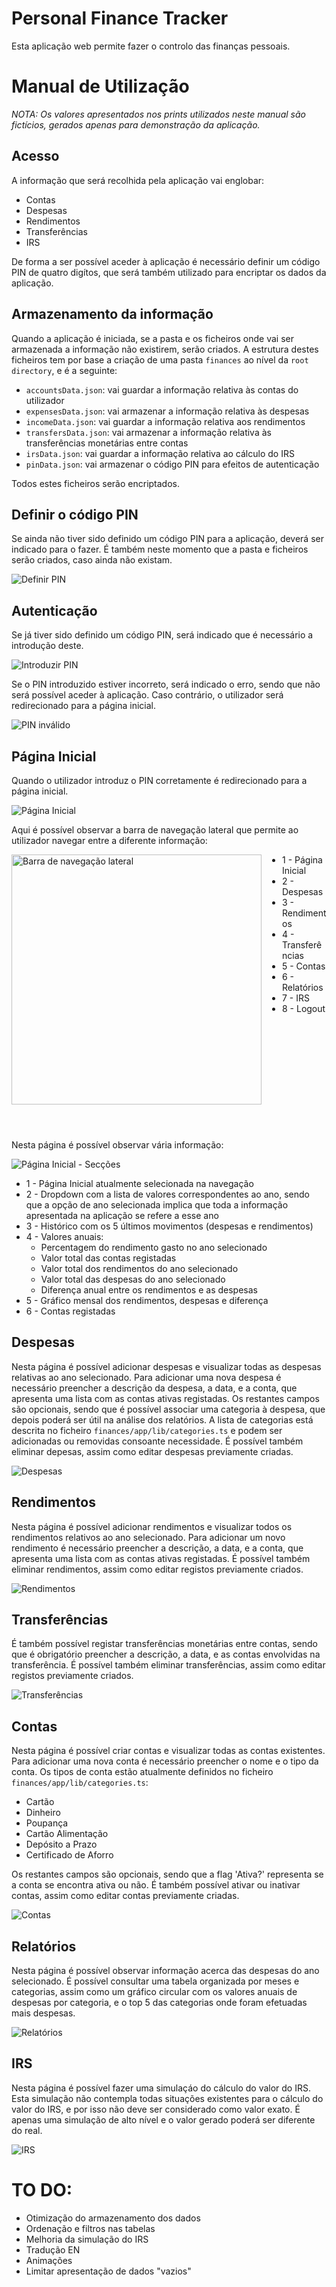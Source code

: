 # Personal Finance Tracker

Esta aplicação web permite fazer o controlo das finanças pessoais.

# Manual de Utilização

<i>NOTA: Os valores apresentados nos prints utilizados neste manual são fictícios, gerados apenas para demonstração da aplicação.</i>

## Acesso
A informação que será recolhida pela aplicação vai englobar:
* Contas
* Despesas
* Rendimentos
* Transferências
* IRS

De forma a ser possível aceder à aplicação é necessário definir um código PIN de quatro digítos, que será também utilizado para encriptar os dados da aplicação. 

## Armazenamento da informação
Quando a aplicação é iniciada, se a pasta e os ficheiros onde vai ser armazenada a informação não existirem, serão criados.
A estrutura destes ficheiros tem por base a criação de uma pasta `finances` ao nível da `root directory`, e é a seguinte:
* `accountsData.json`: vai guardar a informação relativa às contas do utilizador
* `expensesData.json`: vai armazenar a informação relativa às despesas
* `incomeData.json`: vai guardar a informação relativa aos rendimentos
* `transfersData.json`: vai armazenar a informação relativa às transferências monetárias entre contas
* `irsData.json`: vai guardar a informação relativa ao cálculo do IRS
* `pinData.json`: vai armazenar o código PIN para efeitos de autenticação

Todos estes ficheiros serão encriptados.

## Definir o código PIN
Se ainda não tiver sido definido um código PIN para a aplicação, deverá ser indicado para o fazer. É também neste momento que a pasta e ficheiros serão criados, caso ainda não existam.

![Definir PIN](prints/define_pin.png)

## Autenticação
Se já tiver sido definido um código PIN, será indicado que é necessário a introdução deste.

![Introduzir PIN](prints/insert_pin.png)

Se o PIN introduzido estiver incorreto, será indicado o erro, sendo que não será possível aceder à aplicação. Caso contrário, o utilizador será redirecionado para a página inicial.

![PIN inválido](prints/error_pin.png)

## Página Inicial

Quando o utilizador introduz o PIN corretamente é redirecionado para a página inicial.

![Página Inicial](prints/dashboard.png)

Aqui é possível observar a barra de navegação lateral que permite ao utilizador navegar entre a diferente informação:

<img align="left" style="padding-right: 30px; padding-bottom: 15px;" alt="Barra de navegação lateral"  height="400" src="prints/sidebar.jpeg">

* 1 - Página Inicial
* 2 - Despesas
* 3 - Rendimentos
* 4 - Transferências
* 5 - Contas
* 6 - Relatórios
* 7 - IRS
* 8 - Logout  

<br><br><br><br><br><br><br><br><br><br><br>
Nesta página é possível observar vária informação:

![Página Inicial - Secções](prints/dashboard_sections.png)

* 1 - Página Inicial atualmente selecionada na navegação
* 2 - Dropdown com a lista de valores correspondentes ao ano, sendo que a opção de ano selecionada implica que toda a informação apresentada na aplicação se refere a esse ano
* 3 - Histórico com os 5 últimos movimentos (despesas e rendimentos)
* 4 - Valores anuais:
    * Percentagem do rendimento gasto no ano selecionado
    * Valor total das contas registadas
    * Valor total dos rendimentos do ano selecionado
    * Valor total das despesas do ano selecionado
    * Diferença anual entre os rendimentos e as despesas
* 5 - Gráfico mensal dos rendimentos, despesas e diferença
* 6 - Contas registadas

## Despesas

Nesta página é possível adicionar despesas e visualizar todas as despesas relativas ao ano selecionado. Para adicionar uma nova despesa é necessário preencher a descrição da despesa, a data, e a conta, que apresenta uma lista com as contas ativas registadas. Os restantes campos são opcionais, sendo que é possível associar uma categoria à despesa, que depois poderá ser útil na análise dos relatórios. A lista de categorias está descrita no ficheiro `finances/app/lib/categories.ts` e podem ser adicionadas ou removidas consoante necessidade. É possível também eliminar depesas, assim como editar despesas previamente criadas.

![Despesas](prints/expenses.png)

## Rendimentos

Nesta página é possível adicionar rendimentos e visualizar todos os rendimentos relativos ao ano selecionado. Para adicionar um novo rendimento é necessário preencher a descrição, a data, e a conta, que apresenta uma lista com as contas ativas registadas. É possível também eliminar rendimentos, assim como editar registos previamente criados.

![Rendimentos](prints/income.png)

## Transferências

É também possível registar transferências monetárias entre contas, sendo que é obrigatório preencher a descrição, a data, e as contas envolvidas na transferência. É possível também eliminar transferências, assim como editar registos previamente criados.

![Transferências](prints/transfers.png)

## Contas

Nesta página é possível criar contas e visualizar todas as contas existentes. Para adicionar uma nova conta é necessário preencher o nome e o tipo da conta. Os tipos de conta estão atualmente definidos no ficheiro `finances/app/lib/categories.ts`:

* Cartão
* Dinheiro
* Poupança
* Cartão Alimentação
* Depósito a Prazo
* Certificado de Aforro

Os restantes campos são opcionais, sendo que a flag 'Ativa?' representa se a conta se encontra ativa ou não. É também possível ativar ou inativar contas, assim como editar contas previamente criadas.

![Contas](prints/accounts.png)

## Relatórios

Nesta página é possível observar informação acerca das despesas do ano selecionado. É possível consultar uma tabela organizada por meses e categorias, assim como um gráfico circular com os valores anuais de despesas por categoria, e o top 5 das categorias onde foram efetuadas mais despesas.

![Relatórios](prints/reports.png)

## IRS

Nesta página é possível fazer uma simulaçáo do cálculo do valor do IRS. Esta simulação não contempla todas situações existentes para o cálculo do valor do IRS, e por isso não deve ser considerado como valor exato. É apenas uma simulação de alto nível e o valor gerado poderá ser diferente do real.

![IRS](prints/irs.png)

# TO DO:
* Otimização do armazenamento dos dados
* Ordenação e filtros nas tabelas
* Melhoria da simulação do IRS
* Tradução EN
* Animações
* Limitar apresentação de dados "vazios"